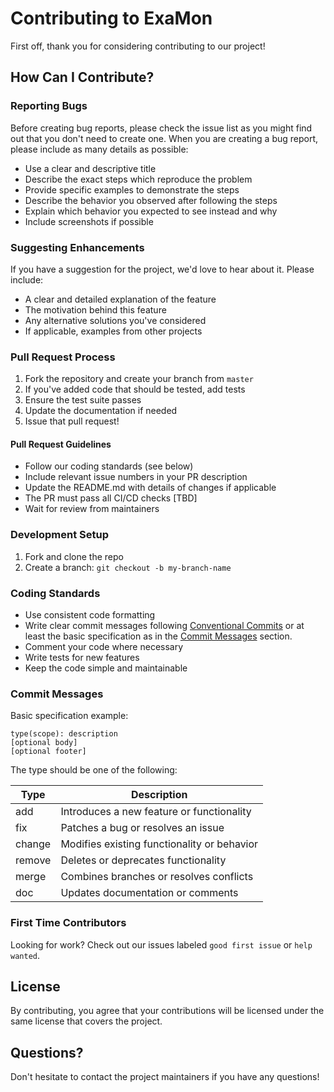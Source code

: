 # Contributing to ExaMon

First off, thank you for considering contributing to our project!

## How Can I Contribute?

### Reporting Bugs

Before creating bug reports, please check the issue list as you might find out that you don't need to create one. When you are creating a bug report, please include as many details as possible:

* Use a clear and descriptive title
* Describe the exact steps which reproduce the problem
* Provide specific examples to demonstrate the steps
* Describe the behavior you observed after following the steps
* Explain which behavior you expected to see instead and why
* Include screenshots if possible

### Suggesting Enhancements

If you have a suggestion for the project, we'd love to hear about it. Please include:

* A clear and detailed explanation of the feature
* The motivation behind this feature
* Any alternative solutions you've considered
* If applicable, examples from other projects

### Pull Request Process

1. Fork the repository and create your branch from `master`
2. If you've added code that should be tested, add tests
3. Ensure the test suite passes
4. Update the documentation if needed
5. Issue that pull request!

#### Pull Request Guidelines

* Follow our coding standards (see below)
* Include relevant issue numbers in your PR description
* Update the README.md with details of changes if applicable
* The PR must pass all CI/CD checks [TBD]
* Wait for review from maintainers

### Development Setup

1. Fork and clone the repo
3. Create a branch: `git checkout -b my-branch-name`

### Coding Standards

* Use consistent code formatting
* Write clear commit messages following [Conventional Commits](https://www.conventionalcommits.org/) or at least the basic specification as in the [Commit Messages](#commit-messages) section.
* Comment your code where necessary
* Write tests for new features
* Keep the code simple and maintainable

### Commit Messages

Basic specification example:

```
type(scope): description
[optional body]
[optional footer]
```

The type should be one of the following:

| Type | Description |
|------|-------------|
| add | Introduces a new feature or functionality |
| fix | Patches a bug or resolves an issue |
| change | Modifies existing functionality or behavior |
| remove | Deletes or deprecates functionality |
| merge | Combines branches or resolves conflicts |
| doc | Updates documentation or comments |


### First Time Contributors

Looking for work? Check out our issues labeled `good first issue` or `help wanted`.

## License

By contributing, you agree that your contributions will be licensed under the same license that covers the project.

## Questions?

Don't hesitate to contact the project maintainers if you have any questions!
